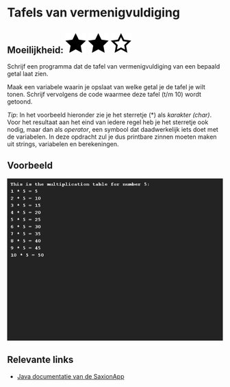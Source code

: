 # Tafels van vermenigvuldiging
## Moeilijkheid: ![Filled](../resources/star-filled.svg) ![Outlined](../resources/star-filled.svg) ![Outlined](../resources/star-outlined.svg) 

Schrijf een programma dat de tafel van vermenigvuldiging van een bepaald getal laat zien.

Maak een variabele waarin je opslaat van welke getal je de tafel je wilt tonen. Schrijf vervolgens de code waarmee deze tafel (t/m 10) wordt getoond.

_Tip_: In het voorbeeld hieronder zie je het sterretje (*) als _karakter (char)_. Voor het resultaat aan het eind van iedere regel heb je het sterretje ook nodig, maar dan als _operator_, een symbool dat daadwerkelijk iets doet met de variabelen. In deze opdracht zul je dus printbare zinnen moeten maken uit strings, variabelen en berekeningen.

## Voorbeeld
![Example](sample_output.png)

## Relevante links
* [Java documentatie van de SaxionApp](https://saxionapp.hboictlab.nl/nl/saxion/app/SaxionApp.html)

